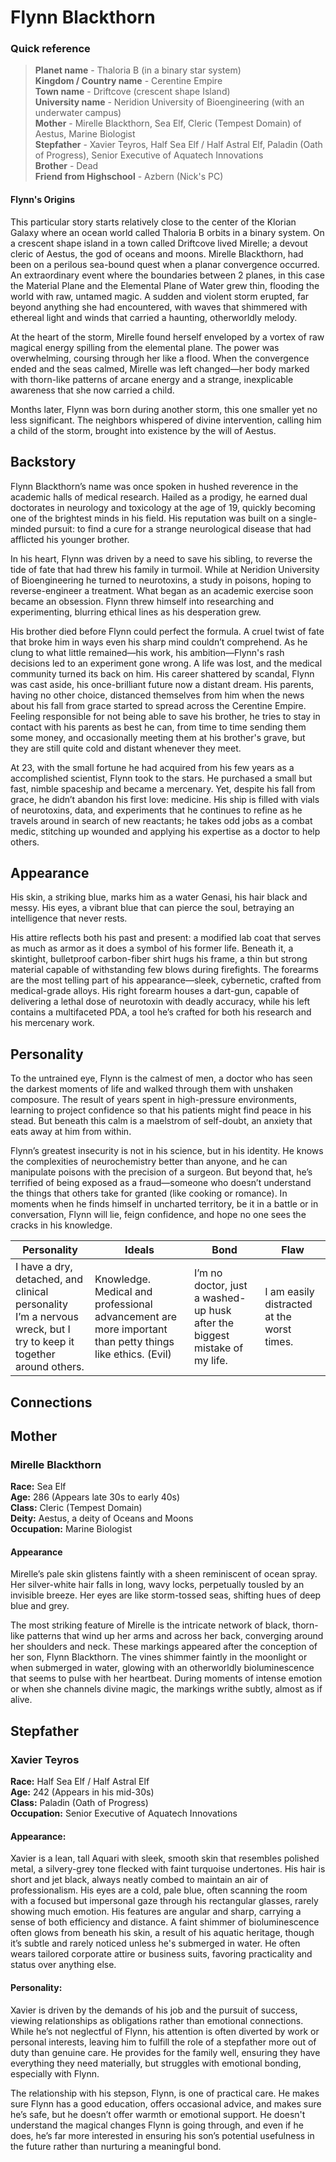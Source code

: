 # Flynn Blackthorn
### Quick reference
>**Planet name** - Thaloria B (in a binary star system)  
**Kingdom / Country name** - Cerentine Empire   
**Town name** - Driftcove (crescent shape Island)   
**University name** - Neridion University of Bioengineering (with an underwater campus)  
**Mother** - Mirelle Blackthorn, Sea Elf, Cleric (Tempest Domain) of Aestus, Marine Biologist  
**Stepfather** - Xavier Teyros, Half Sea Elf / Half Astral Elf, Paladin (Oath of Progress), Senior Executive of Aquatech Innovations  
**Brother** - Dead  
**Friend from Highschool** - Azbern (Nick's PC)  
#### Flynn's Origins
This particular story starts relatively close to the center of the Klorian Galaxy where an ocean world called Thaloria B orbits in a binary system. On a crescent shape island in a town called Driftcove lived Mirelle; a devout cleric of Aestus, the god of oceans and moons. Mirelle Blackthorn, had been on a perilous sea-bound quest when a planar convergence occurred. An extraordinary event where the boundaries between 2 planes, in this case the Material Plane and the Elemental Plane of Water grew thin, flooding the world with raw, untamed magic. A sudden and violent storm erupted, far beyond anything she had encountered, with waves that shimmered with ethereal light and winds that carried a haunting, otherworldly melody.

At the heart of the storm, Mirelle found herself enveloped by a vortex of raw magical energy spilling from the elemental plane. The power was overwhelming, coursing through her like a flood. When the convergence ended and the seas calmed, Mirelle was left changed—her body marked with thorn-like patterns of arcane energy and a strange, inexplicable awareness that she now carried a child.

Months later, Flynn was born during another storm, this one smaller yet no less significant. The neighbors whispered of divine intervention, calling him a child of the storm, brought into existence by the will of Aestus.
## Backstory
Flynn Blackthorn’s name was once spoken in hushed reverence in the academic halls of medical research. Hailed as a prodigy, he earned dual doctorates in neurology and toxicology at the age of 19, quickly becoming one of the brightest minds in his field. His reputation was built on a single-minded pursuit: to find a cure for a strange neurological disease that had afflicted his younger brother.

In his heart, Flynn was driven by a need to save his sibling, to reverse the tide of fate that had threw his family in turmoil. While at Neridion University of Bioengineering he turned to neurotoxins, a study in poisons, hoping to reverse-engineer a treatment. What began as an academic exercise soon became an obsession. Flynn threw himself into researching and experimenting, blurring ethical lines as his desperation grew.

His brother died before Flynn could perfect the formula. A cruel twist of fate that broke him in ways even his sharp mind couldn’t comprehend. As he clung to what little remained—his work, his ambition—Flynn's rash decisions led to an experiment gone wrong. A life was lost, and the medical community turned its back on him. His career shattered by scandal, Flynn was cast aside, his once-brilliant future now a distant dream. His parents, having no other choice, distanced themselves from him when the news about his fall from grace started to spread across the Cerentine Empire. Feeling responsible for not being able to save his brother, he tries to stay in contact with his parents as best he can, from time to time sending them some money, and occasionally meeting them at his brother's grave, but they are still quite cold and distant whenever they meet.

At 23, with the small fortune he had acquired from his few years as a accomplished scientist, Flynn took to the stars. He purchased a small but fast, nimble spaceship and became a mercenary. Yet, despite his fall from grace, he didn’t abandon his first love: medicine. His ship is filled with vials of neurotoxins, data, and experiments that he continues to refine as he travels around in search of new reactants; he takes odd jobs as a combat medic, stitching up wounded and applying his expertise as a doctor to help others.

## Appearance

His skin, a striking blue, marks him as a water Genasi, his hair black and messy. His eyes, a vibrant blue that can pierce the soul, betraying an intelligence that never rests.

His attire reflects both his past and present: a modified lab coat that serves as much as armor as it does a symbol of his former life. Beneath it, a skintight, bulletproof carbon-fiber shirt hugs his frame, a thin but strong material capable of withstanding few blows during firefights. The forearms are the most telling part of his appearance—sleek, cybernetic, crafted from medical-grade alloys. His right forearm houses a dart-gun, capable of delivering a lethal dose of neurotoxin with deadly accuracy, while his left contains a multifaceted PDA, a tool he’s crafted for both his research and his mercenary work.

## Personality

To the untrained eye, Flynn is the calmest of men, a doctor who has seen the darkest moments of life and walked through them with unshaken composure. The result of years spent in high-pressure environments, learning to project confidence so that his patients might find peace in his stead. But beneath this calm is a maelstrom of self-doubt, an anxiety that eats away at him from within.

Flynn’s greatest insecurity is not in his science, but in his identity. He knows the complexities of neurochemistry better than anyone, and he can manipulate poisons with the precision of a surgeon. But beyond that, he’s terrified of being exposed as a fraud—someone who doesn’t understand the things that others take for granted (like cooking or romance). In moments when he finds himself in uncharted territory, be it in a battle or in conversation, Flynn will lie, feign confidence, and hope no one sees the cracks in his knowledge.


| Personality                                                                                                           | Ideals                                                                                                   | Bond                                                                       | Flaw                                       |
| --------------------------------------------------------------------------------------------------------------------- | -------------------------------------------------------------------------------------------------------- | -------------------------------------------------------------------------- | ------------------------------------------ |
| I have a dry, detached, and clinical personality<br>I’m a nervous wreck, but I try to keep it together around others. | Knowledge. Medical and professional advancement are more important than petty things like ethics. (Evil) | I’m no doctor, just a washed-up husk after the biggest mistake of my life. | I am easily distracted at the worst times. |
## Connections
## Mother
### Mirelle Blackthorn

**Race:** Sea Elf  
**Age:** 286 (Appears late 30s to early 40s)  
**Class:** Cleric (Tempest Domain)  
**Deity:** Aestus, a deity of Oceans and Moons  
**Occupation:** Marine Biologist  
#### Appearance
Mirelle’s pale skin glistens faintly with a sheen reminiscent of ocean spray. Her silver-white hair falls in long, wavy locks, perpetually tousled by an invisible breeze. Her eyes are like storm-tossed seas, shifting hues of deep blue and grey.

The most striking feature of Mirelle is the intricate network of black, thorn-like patterns that wind up her arms and across her back, converging around her shoulders and neck. These markings appeared after the conception of her son, Flynn Blackthorn. The vines shimmer faintly in the moonlight or when submerged in water, glowing with an otherworldly bioluminescence that seems to pulse with her heartbeat. During moments of intense emotion or when she channels divine magic, the markings writhe subtly, almost as if alive.

## Stepfather
### Xavier Teyros
**Race:** Half Sea Elf / Half Astral Elf  
**Age:** 242 (Appears in his mid-30s)  
**Class:** Paladin (Oath of Progress)  
**Occupation:** Senior Executive of Aquatech Innovations  

#### Appearance:
Xavier is a lean, tall Aquari with sleek, smooth skin that resembles polished metal, a silvery-grey tone flecked with faint turquoise undertones. His hair is short and jet black, always neatly combed to maintain an air of professionalism. His eyes are a cold, pale blue, often scanning the room with a focused but impersonal gaze through his rectangular glasses, rarely showing much emotion. His features are angular and sharp, carrying a sense of both efficiency and distance. A faint shimmer of bioluminescence often glows from beneath his skin, a result of his aquatic heritage, though it’s subtle and rarely noticed unless he's submerged in water. He often wears tailored corporate attire or business suits, favoring practicality and status over anything else.
#### Personality:
Xavier is driven by the demands of his job and the pursuit of success, viewing relationships as obligations rather than emotional connections. While he’s not neglectful of Flynn, his attention is often diverted by work or personal interests, leaving him to fulfill the role of a stepfather more out of duty than genuine care. He provides for the family well, ensuring they have everything they need materially, but struggles with emotional bonding, especially with Flynn.

The relationship with his stepson, Flynn, is one of practical care. He makes sure Flynn has a good education, offers occasional advice, and makes sure he’s safe, but he doesn’t offer warmth or emotional support. He doesn't understand the magical changes Flynn is going through, and even if he does, he’s far more interested in ensuring his son’s potential usefulness in the future rather than nurturing a meaningful bond.